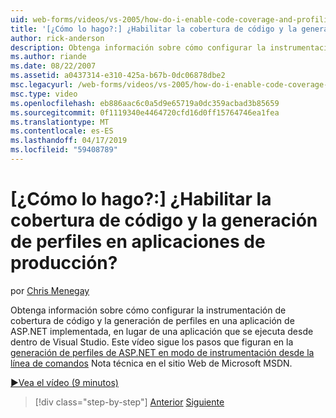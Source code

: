 ```yaml
---
uid: web-forms/videos/vs-2005/how-do-i-enable-code-coverage-and-profiling-in-production-applications
title: '[¿Cómo lo hago?:] ¿Habilitar la cobertura de código y la generación de perfiles en aplicaciones de producción? | Microsoft Docs'
author: rick-anderson
description: Obtenga información sobre cómo configurar la instrumentación de cobertura de código y la generación de perfiles en una aplicación de ASP.NET implementada, en lugar de una aplicación en ejecución desde Vi...
ms.author: riande
ms.date: 08/22/2007
ms.assetid: a0437314-e310-425a-b67b-0dc06878dbe2
msc.legacyurl: /web-forms/videos/vs-2005/how-do-i-enable-code-coverage-and-profiling-in-production-applications
msc.type: video
ms.openlocfilehash: eb886aac6c0a5d9e65719a0dc359acbad3b85659
ms.sourcegitcommit: 0f1119340e4464720cfd16d0ff15764746ea1fea
ms.translationtype: MT
ms.contentlocale: es-ES
ms.lasthandoff: 04/17/2019
ms.locfileid: "59408789"
---
```

# <a name="how-do-i-enable-code-coverage-and-profiling-in-production-applications"></a>[¿Cómo lo hago?:] ¿Habilitar la cobertura de código y la generación de perfiles en aplicaciones de producción?

por [Chris Menegay](https://twitter.com/CMenegay)

Obtenga información sobre cómo configurar la instrumentación de cobertura de código y la generación de perfiles en una aplicación de ASP.NET implementada, en lugar de una aplicación que se ejecuta desde dentro de Visual Studio. Este vídeo sigue los pasos que figuran en la [generación de perfiles de ASP.NET en modo de instrumentación desde la línea de comandos](https://msdn.microsoft.com/teamsystem/aa718860.aspx) Nota técnica en el sitio Web de Microsoft MSDN.

[&#9654;Vea el vídeo (9 minutos)](https://channel9.msdn.com/Blogs/ASP-NET-Site-Videos/how-do-i-enable-code-coverage-and-profiling-in-production-applications)

> [!div class="step-by-step"]
> [Anterior](how-do-i-run-unit-tests-against-a-deployed-database.md)
> [Siguiente](web-deployment-projects.md)

